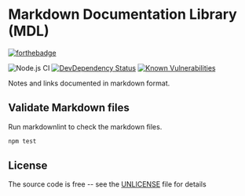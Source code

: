 # Markdown Documentation Library (MDL)

[![forthebadge](https://forthebadge.com/images/badges/you-didnt-ask-for-this.svg)](https://forthebadge.com)

![Node.js CI][github-ci-url] [![DevDependency Status][daviddm-image]][daviddm-url] [![Known Vulnerabilities][snyk-image]][snyk-url]

Notes and links documented in markdown format.

## Validate Markdown files

Run markdownlint to check the markdown files.

```bash
npm test
```

## License

The source code is free -- see the [UNLICENSE](UNLICENSE) file for details

[daviddm-image]: https://david-dm.org/Skerwe/markdown-documentation-library/dev-status.svg?theme=shields.io
[daviddm-url]: https://david-dm.org/Skerwe/markdown-documentation-library?type=dev
[github-ci-url]: https://github.com/Skerwe/markdown-documentation-library/workflows/Node.js%20CI/badge.svg?branch=master
[snyk-image]: https://snyk.io/test/github/Skerwe/markdown-documentation-library/badge.svg?targetFile=package.json
[snyk-url]: https://snyk.io/test/github/Skerwe/markdown-documentation-library?targetFile=package.json
